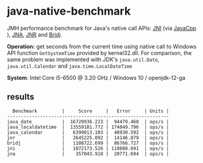 # java-native-benchmark
JMH performance benchmark for Java's native call APIs: [JNI](https://docs.oracle.com/en/java/javase/12/docs/specs/jni/index.html) (via [JavaCpp](https://github.com/bytedeco/javacpp) ), [JNA](https://github.com/java-native-access/jna), [JNR](https://github.com/jnr/jnr-ffi) and [Bridj](https://github.com/nativelibs4java/BridJ).

**Operation:** get seconds from the current time using native call to Windows API function `GetSystemTime` provided by kernel32.dll.
For comparison, the same problem was implemented with JDK's `java.util.Date`, `java.util.Calendar` and `java.time.LocalDateTime`

**System**:  Intel Core i5-6500 @ 3.20 GHz / Windows 10 / openjdk-12-ga

## results ###

```
  Benchmark         |     Score     |   Error     | Units |
-----------------------------------------------------------
java_date           |  16729936.223 |  94479.468  | ops/s |
java_localdatetime  |  13559181.772 | 174049.796  | ops/s |
java_calendar       |   6399013.103 |  48930.592  | ops/s |
jnr                 |   2645225.092 |  14146.879  | ops/s |
bridj               |   1108722.699 |  86766.727  | ops/s |
jni                 |   1072173.526 | 110808.691  | ops/s |
jna                 |    357043.918 |  20771.694  | ops/s |
```
